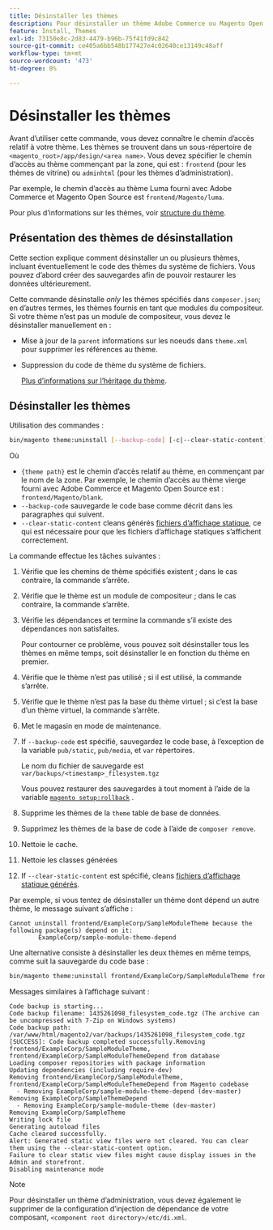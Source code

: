 ```yaml
---
title: Désinstaller les thèmes
description: Pour désinstaller un thème Adobe Commerce ou Magento Open Source, procédez comme suit.
feature: Install, Themes
exl-id: 73150e8c-2d83-4479-b96b-75f41fd9c842
source-git-commit: ce405a6bb548b177427e4c02640ce13149c48aff
workflow-type: tm+mt
source-wordcount: '473'
ht-degree: 0%

---
```


# Désinstaller les thèmes

Avant d’utiliser cette commande, vous devez connaître le chemin d’accès relatif à votre thème. Les thèmes se trouvent dans un sous-répertoire de `<magento_root>/app/design/<area name>`. Vous devez spécifier le chemin d’accès au thème commençant par la zone, qui est : `frontend` (pour les thèmes de vitrine) ou `adminhtml` (pour les thèmes d’administration).

Par exemple, le chemin d’accès au thème Luma fourni avec Adobe Commerce et Magento Open Source est `frontend/Magento/luma`.

Pour plus d’informations sur les thèmes, voir [structure du thème](https://developer.adobe.com/commerce/frontend-core/guide/themes/structure/).

## Présentation des thèmes de désinstallation

Cette section explique comment désinstaller un ou plusieurs thèmes, incluant éventuellement le code des thèmes du système de fichiers. Vous pouvez d’abord créer des sauvegardes afin de pouvoir restaurer les données ultérieurement.

Cette commande désinstalle *only* les thèmes spécifiés dans `composer.json`; en d’autres termes, les thèmes fournis en tant que modules du compositeur. Si votre thème n’est pas un module de compositeur, vous devez le désinstaller manuellement en :

* Mise à jour de la `parent` informations sur les noeuds dans `theme.xml` pour supprimer les références au thème.
* Suppression du code de thème du système de fichiers.

  [Plus d’informations sur l’héritage du thème](https://developer.adobe.com/commerce/frontend-core/guide/themes/inheritance/).

## Désinstaller les thèmes

Utilisation des commandes :

```bash
bin/magento theme:uninstall [--backup-code] [-c|--clear-static-content] {theme path} ... {theme path}
```

Où

* `{theme path}` est le chemin d’accès relatif au thème, en commençant par le nom de la zone. Par exemple, le chemin d’accès au thème vierge fourni avec Adobe Commerce et Magento Open Source est : `frontend/Magento/blank`.
* `--backup-code` sauvegarde le code base comme décrit dans les paragraphes qui suivent.
* `--clear-static-content` cleans générés [fichiers d’affichage statique](../../configuration/cli/static-view-file-deployment.md), ce qui est nécessaire pour que les fichiers d’affichage statiques s’affichent correctement.

La commande effectue les tâches suivantes :

1. Vérifie que les chemins de thème spécifiés existent ; dans le cas contraire, la commande s’arrête.
1. Vérifie que le thème est un module de compositeur ; dans le cas contraire, la commande s’arrête.
1. Vérifie les dépendances et termine la commande s’il existe des dépendances non satisfaites.

   Pour contourner ce problème, vous pouvez soit désinstaller tous les thèmes en même temps, soit désinstaller le en fonction du thème en premier.

1. Vérifie que le thème n’est pas utilisé ; si il est utilisé, la commande s’arrête.
1. Vérifie que le thème n’est pas la base du thème virtuel ; si c’est la base d’un thème virtuel, la commande s’arrête.
1. Met le magasin en mode de maintenance.
1. If `--backup-code` est spécifié, sauvegardez le code base, à l’exception de la variable `pub/static`, `pub/media`, et `var` répertoires.

   Le nom du fichier de sauvegarde est `var/backups/<timestamp>_filesystem.tgz`

   Vous pouvez restaurer des sauvegardes à tout moment à l’aide de la variable [`magento setup:rollback`](uninstall-modules.md#roll-back-the-file-system-database-or-media-files) .

1. Supprime les thèmes de la `theme` table de base de données.
1. Supprimez les thèmes de la base de code à l’aide de `composer remove`.
1. Nettoie le cache.
1. Nettoie les classes générées
1. If `--clear-static-content` est spécifié, cleans [fichiers d’affichage statique générés](../../configuration/cli/static-view-file-deployment.md).

Par exemple, si vous tentez de désinstaller un thème dont dépend un autre thème, le message suivant s’affiche :

```terminal
Cannot uninstall frontend/ExampleCorp/SampleModuleTheme because the following package(s) depend on it:
        ExampleCorp/sample-module-theme-depend
```

Une alternative consiste à désinstaller les deux thèmes en même temps, comme suit la sauvegarde du code base :

```bash
bin/magento theme:uninstall frontend/ExampleCorp/SampleModuleTheme frontend/ExampleCorp/SampleModuleThemeDepend --backup-code
```

Messages similaires à l’affichage suivant :

```terminal
Code backup is starting...
Code backup filename: 1435261098_filesystem_code.tgz (The archive can be uncompressed with 7-Zip on Windows systems)
Code backup path: /var/www/html/magento2/var/backups/1435261098_filesystem_code.tgz
[SUCCESS]: Code backup completed successfully.Removing frontend/ExampleCorp/SampleModuleTheme, frontend/ExampleCorp/SampleModuleThemeDepend from database
Loading composer repositories with package information
Updating dependencies (including require-dev)
Removing frontend/ExampleCorp/SampleModuleTheme, frontend/ExampleCorp/SampleModuleThemeDepend from Magento codebase
  - Removing ExampleCorp/sample-module-theme-depend (dev-master)
Removing ExampleCorp/SampleThemeDepend
  - Removing ExampleCorp/sample-module-theme (dev-master)
Removing ExampleCorp/SampleTheme
Writing lock file
Generating autoload files
Cache cleared successfully.
Alert: Generated static view files were not cleared. You can clear them using the --clear-static-content option.
Failure to clear static view files might cause display issues in the Admin and storefront.
Disabling maintenance mode
```

>[!NOTE]
>
>Pour désinstaller un thème d’administration, vous devez également le supprimer de la configuration d’injection de dépendance de votre composant, `<component root directory>/etc/di.xml`.
